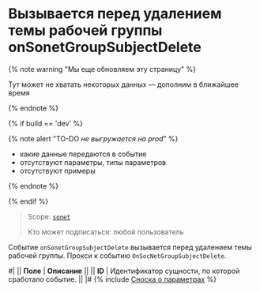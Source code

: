 # Вызывается перед удалением темы рабочей группы onSonetGroupSubjectDelete

{% note warning "Мы еще обновляем эту страницу" %}

Тут может не хватать некоторых данных — дополним в ближайшее время

{% endnote %}

{% if build == 'dev' %}

{% note alert "TO-DO _не выгружается на prod_" %}

- какие данные передаются в событие
- отсутствуют параметры, типы параметров
- отсутствуют примеры

{% endnote %}

{% endif %}

> Scope: [`sonet`](../../scopes/permissions.md)
>
> Кто может подписаться: любой пользователь

Событие `onSonetGroupSubjectDelete` вызывается перед удалением темы рабочей группы. Прокси к событию `OnSocNetGroupSubjectDelete`.

#|
|| **Поле** | **Описание** ||
|| **ID** | Идентификатор сущности, по которой сработало событие. ||
|#
{% include [Сноска о параметрах](../../_includes/required.md) %}